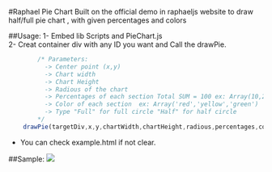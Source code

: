 #Raphael Pie Chart
Built on the official demo in raphaeljs website to draw half/full pie chart , with given percentages and colors

##Usage:
1- Embed lib Scripts and PieChart.js  
2- Creat container div with any ID you want and Call the drawPie.


```javascript
		/* Parameters:
		  -> Center point (x,y)
		  -> Chart width
		  -> Chart Height 
		  -> Radious of the chart
		  -> Percentages of each section Total SUM = 100 ex: Array(10,20,70)
		  -> Color of each section  ex: Array('red','yellow','green')
		  -> Type "Full" for full circle "Half" for half circle
		*/
	drawPie(targetDiv,x,y,chartWidth,chartHeight,radious,percentages,colors,type);
```
* You can check example.html if not clear.

##Sample:
[<img src="http://img703.imageshack.us/img703/1927/pieexamples.png">](http://img703.imageshack.us/img703/1927/pieexamples.png)